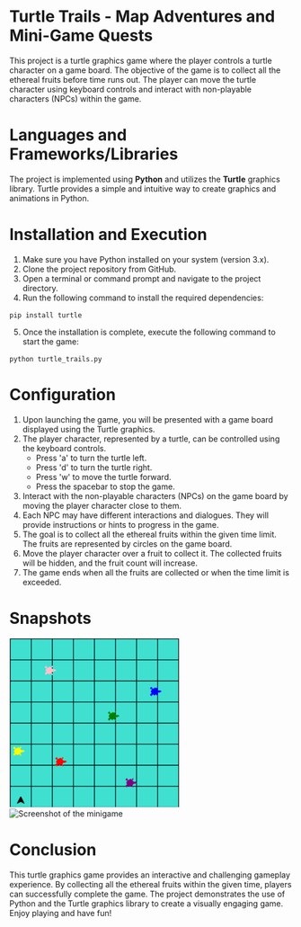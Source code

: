# Turtle Trails - Map Adventures and Mini-Game Quests
This project is a turtle graphics game where the player controls a turtle character on a game board. The objective of the game is to collect all the ethereal fruits before time runs out. The player can move the turtle character using keyboard controls and interact with non-playable characters (NPCs) within the game.

# Languages and Frameworks/Libraries
The project is implemented using **Python** and utilizes the **Turtle** graphics library. Turtle provides a simple and intuitive way to create graphics and animations in Python.

# Installation and Execution
1. Make sure you have Python installed on your system (version 3.x).
2. Clone the project repository from GitHub.
3. Open a terminal or command prompt and navigate to the project directory.
4. Run the following command to install the required dependencies:
```
pip install turtle
```
5. Once the installation is complete, execute the following command to start the game:
```
python turtle_trails.py
```

# Configuration
1. Upon launching the game, you will be presented with a game board displayed using the Turtle graphics.
2. The player character, represented by a turtle, can be controlled using the keyboard controls.
    * Press 'a' to turn the turtle left.
    * Press 'd' to turn the turtle right.
    * Press 'w' to move the turtle forward.
    * Press the spacebar to stop the game.
3. Interact with the non-playable characters (NPCs) on the game board by moving the player character close to them.
4. Each NPC may have different interactions and dialogues. They will provide instructions or hints to progress in the game.
5. The goal is to collect all the ethereal fruits within the given time limit. The fruits are represented by circles on the game board.
6. Move the player character over a fruit to collect it. The collected fruits will be hidden, and the fruit count will increase.
7. The game ends when all the fruits are collected or when the time limit is exceeded.

# Snapshots
![Screenshot of the map setup](map_setup.png)
![Screenshot of the minigame]()

# Conclusion
This turtle graphics game provides an interactive and challenging gameplay experience. By collecting all the ethereal fruits within the given time, players can successfully complete the game. The project demonstrates the use of Python and the Turtle graphics library to create a visually engaging game. Enjoy playing and have fun!
